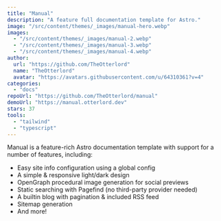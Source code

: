 ```yaml
---
title: "Manual"
description: "A feature full documentation template for Astro."
image: "/src/content/themes/_images/manual-hero.webp"
images:
  - "/src/content/themes/_images/manual-2.webp"
  - "/src/content/themes/_images/manual-3.webp"
  - "/src/content/themes/_images/manual-4.webp"
author:
  url: "https://github.com/TheOtterlord"
  name: "TheOtterlord"
  avatar: "https://avatars.githubusercontent.com/u/64310361?v=4"
categories:
  - "docs"
repoUrl: "https://github.com/TheOtterlord/manual"
demoUrl: "https://manual.otterlord.dev"
stars: 37
tools:
  - "tailwind"
  - "typescript"
---
```


<p>
  Manual is a feature-rich Astro documentation template with support for a number of features,
  including:
</p>
<ul>
  <li>Easy site info configuration using a global config</li>
  <li>A simple &amp; responsive light/dark design</li>
  <li>OpenGraph procedural image generation for social previews</li>
  <li>Static searching with Pagefind (no third-party provider needed)</li>
  <li>A builtin blog with pagination &amp; included RSS feed</li>
  <li>Sitemap generation</li>
  <li>And more!</li>
</ul>
